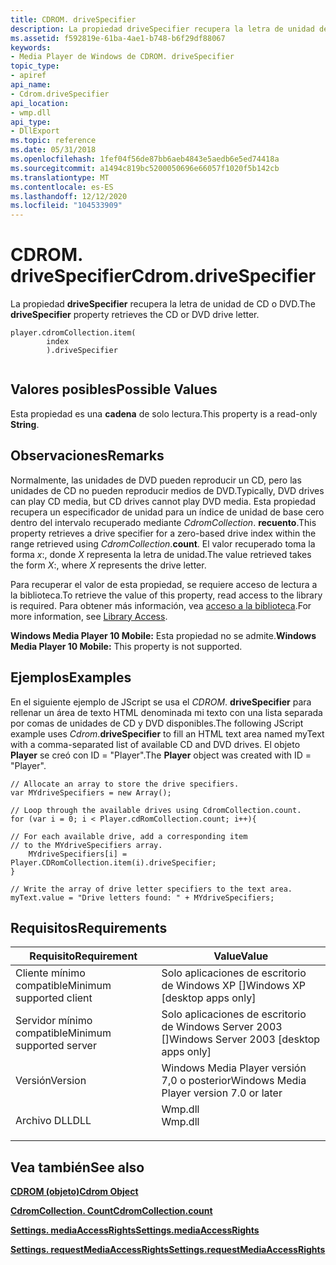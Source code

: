 ```yaml
---
title: CDROM. driveSpecifier
description: La propiedad driveSpecifier recupera la letra de unidad de CD o DVD.
ms.assetid: f592819e-61ba-4ae1-b748-b6f29df88067
keywords:
- Media Player de Windows de CDROM. driveSpecifier
topic_type:
- apiref
api_name:
- Cdrom.driveSpecifier
api_location:
- wmp.dll
api_type:
- DllExport
ms.topic: reference
ms.date: 05/31/2018
ms.openlocfilehash: 1fef04f56de87bb6aeb4843e5aedb6e5ed74418a
ms.sourcegitcommit: a1494c819bc5200050696e66057f1020f5b142cb
ms.translationtype: MT
ms.contentlocale: es-ES
ms.lasthandoff: 12/12/2020
ms.locfileid: "104533909"
---
```

# <a name="cdromdrivespecifier"></a><span data-ttu-id="6a680-104">CDROM. driveSpecifier</span><span class="sxs-lookup"><span data-stu-id="6a680-104">Cdrom.driveSpecifier</span></span>

<span data-ttu-id="6a680-105">La propiedad **driveSpecifier** recupera la letra de unidad de CD o DVD.</span><span class="sxs-lookup"><span data-stu-id="6a680-105">The **driveSpecifier** property retrieves the CD or DVD drive letter.</span></span>

``` syntax
player.cdromCollection.item(
        index
        ).driveSpecifier
      
```

## <a name="possible-values"></a><span data-ttu-id="6a680-106">Valores posibles</span><span class="sxs-lookup"><span data-stu-id="6a680-106">Possible Values</span></span>

<span data-ttu-id="6a680-107">Esta propiedad es una **cadena** de solo lectura.</span><span class="sxs-lookup"><span data-stu-id="6a680-107">This property is a read-only **String**.</span></span>

## <a name="remarks"></a><span data-ttu-id="6a680-108">Observaciones</span><span class="sxs-lookup"><span data-stu-id="6a680-108">Remarks</span></span>

<span data-ttu-id="6a680-109">Normalmente, las unidades de DVD pueden reproducir un CD, pero las unidades de CD no pueden reproducir medios de DVD.</span><span class="sxs-lookup"><span data-stu-id="6a680-109">Typically, DVD drives can play CD media, but CD drives cannot play DVD media.</span></span> <span data-ttu-id="6a680-110">Esta propiedad recupera un especificador de unidad para un índice de unidad de base cero dentro del intervalo recuperado mediante *CdromCollection*. **recuento**.</span><span class="sxs-lookup"><span data-stu-id="6a680-110">This property retrieves a drive specifier for a zero-based drive index within the range retrieved using *CdromCollection*.**count**.</span></span> <span data-ttu-id="6a680-111">El valor recuperado toma la forma *x*:, donde *X* representa la letra de unidad.</span><span class="sxs-lookup"><span data-stu-id="6a680-111">The value retrieved takes the form *X*:, where *X* represents the drive letter.</span></span>

<span data-ttu-id="6a680-112">Para recuperar el valor de esta propiedad, se requiere acceso de lectura a la biblioteca.</span><span class="sxs-lookup"><span data-stu-id="6a680-112">To retrieve the value of this property, read access to the library is required.</span></span> <span data-ttu-id="6a680-113">Para obtener más información, vea [acceso a la biblioteca](library-access.md).</span><span class="sxs-lookup"><span data-stu-id="6a680-113">For more information, see [Library Access](library-access.md).</span></span>

<span data-ttu-id="6a680-114">**Windows Media Player 10 Mobile:** Esta propiedad no se admite.</span><span class="sxs-lookup"><span data-stu-id="6a680-114">**Windows Media Player 10 Mobile:** This property is not supported.</span></span>

## <a name="examples"></a><span data-ttu-id="6a680-115">Ejemplos</span><span class="sxs-lookup"><span data-stu-id="6a680-115">Examples</span></span>

<span data-ttu-id="6a680-116">En el siguiente ejemplo de JScript se usa el *CDROM*. **driveSpecifier** para rellenar un área de texto HTML denominada mi texto con una lista separada por comas de unidades de CD y DVD disponibles.</span><span class="sxs-lookup"><span data-stu-id="6a680-116">The following JScript example uses *Cdrom*.**driveSpecifier** to fill an HTML text area named myText with a comma-separated list of available CD and DVD drives.</span></span> <span data-ttu-id="6a680-117">El objeto **Player** se creó con ID = "Player".</span><span class="sxs-lookup"><span data-stu-id="6a680-117">The **Player** object was created with ID = "Player".</span></span>


```JScript
// Allocate an array to store the drive specifiers.
var MYdriveSpecifiers = new Array();

// Loop through the available drives using CdromCollection.count.
for (var i = 0; i < Player.cdRomCollection.count; i++){

// For each available drive, add a corresponding item 
// to the MYdriveSpecifiers array. 
    MYdriveSpecifiers[i] = Player.CDRomCollection.item(i).driveSpecifier;
}

// Write the array of drive letter specifiers to the text area.
myText.value = "Drive letters found: " + MYdriveSpecifiers;
```



## <a name="requirements"></a><span data-ttu-id="6a680-118">Requisitos</span><span class="sxs-lookup"><span data-stu-id="6a680-118">Requirements</span></span>



| <span data-ttu-id="6a680-119">Requisito</span><span class="sxs-lookup"><span data-stu-id="6a680-119">Requirement</span></span> | <span data-ttu-id="6a680-120">Value</span><span class="sxs-lookup"><span data-stu-id="6a680-120">Value</span></span> |
|-------------------------------------|------------------------------------------------------------------------------------|
| <span data-ttu-id="6a680-121">Cliente mínimo compatible</span><span class="sxs-lookup"><span data-stu-id="6a680-121">Minimum supported client</span></span><br/> | <span data-ttu-id="6a680-122">Solo aplicaciones de escritorio de Windows XP \[\]</span><span class="sxs-lookup"><span data-stu-id="6a680-122">Windows XP \[desktop apps only\]</span></span><br/>                                        |
| <span data-ttu-id="6a680-123">Servidor mínimo compatible</span><span class="sxs-lookup"><span data-stu-id="6a680-123">Minimum supported server</span></span><br/> | <span data-ttu-id="6a680-124">Solo aplicaciones de escritorio de Windows Server 2003 \[\]</span><span class="sxs-lookup"><span data-stu-id="6a680-124">Windows Server 2003 \[desktop apps only\]</span></span><br/>                               |
| <span data-ttu-id="6a680-125">Versión</span><span class="sxs-lookup"><span data-stu-id="6a680-125">Version</span></span><br/>                  | <span data-ttu-id="6a680-126">Windows Media Player versión 7,0 o posterior</span><span class="sxs-lookup"><span data-stu-id="6a680-126">Windows Media Player version 7.0 or later</span></span><br/>                               |
| <span data-ttu-id="6a680-127">Archivo DLL</span><span class="sxs-lookup"><span data-stu-id="6a680-127">DLL</span></span><br/>                      | <dl> <span data-ttu-id="6a680-128"><dt>Wmp.dll</dt></span><span class="sxs-lookup"><span data-stu-id="6a680-128"><dt>Wmp.dll</dt></span></span> </dl> |



## <a name="see-also"></a><span data-ttu-id="6a680-129">Vea también</span><span class="sxs-lookup"><span data-stu-id="6a680-129">See also</span></span>

<dl> <dt>

[<span data-ttu-id="6a680-130">**CDROM (objeto)**</span><span class="sxs-lookup"><span data-stu-id="6a680-130">**Cdrom Object**</span></span>](cdrom-object.md)
</dt> <dt>

[<span data-ttu-id="6a680-131">**CdromCollection. Count**</span><span class="sxs-lookup"><span data-stu-id="6a680-131">**CdromCollection.count**</span></span>](cdromcollection-count.md)
</dt> <dt>

[<span data-ttu-id="6a680-132">**Settings. mediaAccessRights**</span><span class="sxs-lookup"><span data-stu-id="6a680-132">**Settings.mediaAccessRights**</span></span>](settings-mediaaccessrights.md)
</dt> <dt>

[<span data-ttu-id="6a680-133">**Settings. requestMediaAccessRights**</span><span class="sxs-lookup"><span data-stu-id="6a680-133">**Settings.requestMediaAccessRights**</span></span>](settings-requestmediaaccessrights.md)
</dt> </dl>

 

 





